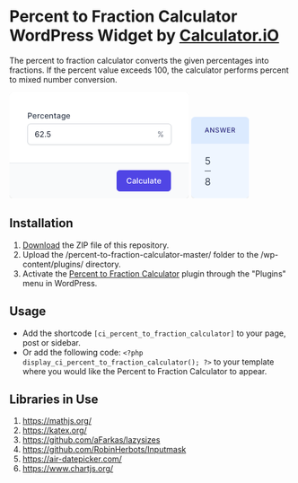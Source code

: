 # Percent to Fraction Calculator WordPress Widget by [Calculator.iO](https://www.calculator.io/ "Calculator.iO Homepage")

The percent to fraction calculator converts the given percentages into fractions. If the percent value exceeds 100, the calculator performs percent to mixed number conversion.

![Percent to Fraction Calculator Input Form](/assets/images/screenshot-1.png "Percent to Fraction Calculator Input Form")
![Percent to Fraction Calculator Calculation Results](/assets/images/screenshot-2.png "Percent to Fraction Calculator Calculation Results")

## Installation

1. [Download](https://github.com/pub-calculator-io/age-calculator/archive/refs/heads/master.zip) the ZIP file of this repository.
2. Upload the /percent-to-fraction-calculator-master/ folder to the /wp-content/plugins/ directory.
3. Activate the [Percent to Fraction Calculator](https://www.calculator.io/percent-to-fraction-calculator/ "Percent to Fraction Calculator Homepage") plugin through the "Plugins" menu in WordPress.

## Usage
* Add the shortcode `[ci_percent_to_fraction_calculator]` to your page, post or sidebar.
* Or add the following code: `<?php display_ci_percent_to_fraction_calculator(); ?>` to your template where you would like the Percent to Fraction Calculator to appear.

## Libraries in Use
1. https://mathjs.org/
2. https://katex.org/
3. https://github.com/aFarkas/lazysizes
4. https://github.com/RobinHerbots/Inputmask
5. https://air-datepicker.com/
6. https://www.chartjs.org/
